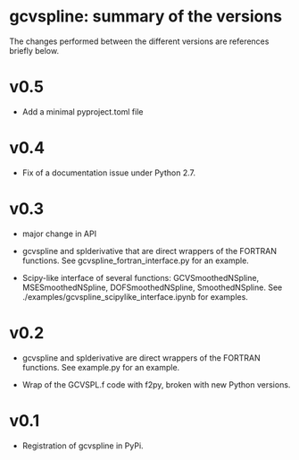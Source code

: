 # gcvspline: summary of the versions

The changes performed between the different versions are references briefly below.

# v0.5

- Add a minimal pyproject.toml file

# v0.4

- Fix of a documentation issue under Python 2.7.

# v0.3

- major change in API 

- gcvspline and splderivative that are direct wrappers of the FORTRAN functions. See gcvspline_fortran_interface.py for an example.

- Scipy-like interface of several functions: GCVSmoothedNSpline, MSESmoothedNSpline, DOFSmoothedNSpline, SmoothedNSpline. See ./examples/gcvspline_scipylike_interface.ipynb for examples.

# v0.2

- gcvspline and splderivative are direct wrappers of the FORTRAN functions. See example.py for an example.

- Wrap of the GCVSPL.f code with f2py, broken with new Python versions.

# v0.1

- Registration of gcvspline in PyPi. 